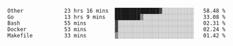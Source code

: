 <!--START_SECTION:waka-->

```text
Other             23 hrs 16 mins  ██████████████▓░░░░░░░░░░   58.48 %
Go                13 hrs 9 mins   ████████▒░░░░░░░░░░░░░░░░   33.08 %
Bash              55 mins         ▓░░░░░░░░░░░░░░░░░░░░░░░░   02.31 %
Docker            53 mins         ▓░░░░░░░░░░░░░░░░░░░░░░░░   02.24 %
Makefile          33 mins         ▒░░░░░░░░░░░░░░░░░░░░░░░░   01.42 %
```

<!--END_SECTION:waka-->
